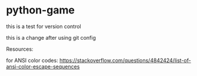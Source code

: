 # python-game

this is a test for version control

this is a change after using git config





Resources:

for ANSI color codes:
https://stackoverflow.com/questions/4842424/list-of-ansi-color-escape-sequences
